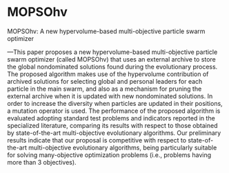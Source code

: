 # MOPSOhv
MOPSOhv: A new hypervolume-based multi-objective particle swarm optimizer


—This paper proposes a new hypervolume-based multi-objective particle swarm optimizer (called MOPSOhv) that uses an external archive to store the global nondominated solutions found during the evolutionary process. The proposed algorithm makes use of the hypervolume contribution of archived solutions for selecting global and personal leaders for each particle in the main swarm, and also as a mechanism for pruning the external archive when it is updated with new nondominated solutions. In order to increase the diversity when particles are updated in their positions, a mutation operator is used. The performance of the proposed algorithm is evaluated adopting standard test problems and indicators reported in the specialized literature, comparing its results with respect to those obtained by state-of-the-art multi-objective evolutionary algorithms. Our preliminary results indicate that our proposal is competitive with respect to state-of-the-art multi-objective evolutionary algorithms, being particularly suitable for solving many-objective optimization problems (i.e., problems having more than 3 objectives).
